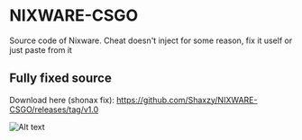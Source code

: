 # NIXWARE-CSGO
Source code of Nixware. Cheat doesn't inject for some reason, fix it uself or just paste from it

## Fully fixed source
Download here (shonax fix):
https://github.com/Shaxzy/NIXWARE-CSGO/releases/tag/v1.0

![Alt text](https://i.imgur.com/kMJ4g84.png "Nixware csgo")
